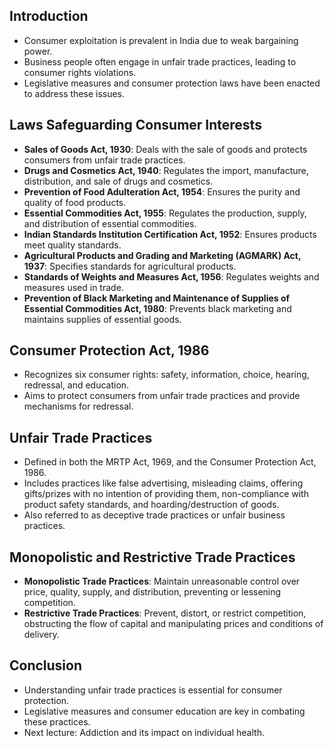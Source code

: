 ## Introduction

- Consumer exploitation is prevalent in India due to weak bargaining power.
- Business people often engage in unfair trade practices, leading to consumer rights violations.
- Legislative measures and consumer protection laws have been enacted to address these issues.

## Laws Safeguarding Consumer Interests

- **Sales of Goods Act, 1930**: Deals with the sale of goods and protects consumers from unfair trade practices.
- **Drugs and Cosmetics Act, 1940**: Regulates the import, manufacture, distribution, and sale of drugs and cosmetics.
- **Prevention of Food Adulteration Act, 1954**: Ensures the purity and quality of food products.
- **Essential Commodities Act, 1955**: Regulates the production, supply, and distribution of essential commodities.
- **Indian Standards Institution Certification Act, 1952**: Ensures products meet quality standards.
- **Agricultural Products and Grading and Marketing (AGMARK) Act, 1937**: Specifies standards for agricultural products.
- **Standards of Weights and Measures Act, 1956**: Regulates weights and measures used in trade.
- **Prevention of Black Marketing and Maintenance of Supplies of Essential Commodities Act, 1980**: Prevents black marketing and maintains supplies of essential goods.

## Consumer Protection Act, 1986

- Recognizes six consumer rights: safety, information, choice, hearing, redressal, and education.
- Aims to protect consumers from unfair trade practices and provide mechanisms for redressal.

## Unfair Trade Practices

- Defined in both the MRTP Act, 1969, and the Consumer Protection Act, 1986.
- Includes practices like false advertising, misleading claims, offering gifts/prizes with no intention of providing them, non-compliance with product safety standards, and hoarding/destruction of goods.
- Also referred to as deceptive trade practices or unfair business practices.

## Monopolistic and Restrictive Trade Practices

- **Monopolistic Trade Practices**: Maintain unreasonable control over price, quality, supply, and distribution, preventing or lessening competition.
- **Restrictive Trade Practices**: Prevent, distort, or restrict competition, obstructing the flow of capital and manipulating prices and conditions of delivery.

## Conclusion

- Understanding unfair trade practices is essential for consumer protection.
- Legislative measures and consumer education are key in combating these practices.
- Next lecture: Addiction and its impact on individual health.